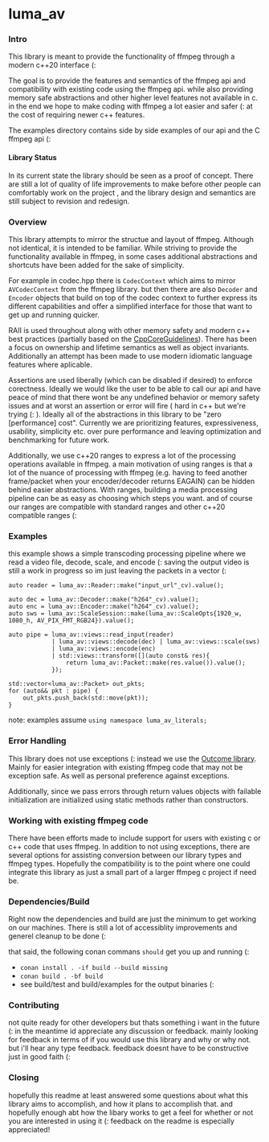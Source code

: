 # luma_av

### Intro

This library is meant to provide the functionality of ffmpeg through a modern c++20 interface (:

The goal is to provide the features and semantics of the ffmpeg api and compatibility with existing code using the ffmpeg api. while also providing memory safe abstractions and other higher level features not available in c. in the end we hope to make coding with ffmpeg a lot easier and safer (: at the cost of requiring newer c++ features.

The examples directory contains side by side examples of our api and the C ffmpeg api (:

#### Library Status

In its current state the library should be seen as a proof of concept. There are still a lot of quality of life improvements to make before other people can comfortably work on the project , and the library design and semantics are still subject to revision and redesign. 

### Overview

This library attempts to mirror the structue and layout of ffmpeg. Although not identical, it is intended to be familiar. While striving to provide the functionality available in ffmpeg, in some cases additional abstractions and shortcuts have been added for the sake of simplicity.
 
For example in codec.hpp there is `CodecContext` which aims to mirror `AVCodecContext` from the ffmpeg library. but then there are also `Decoder` and `Encoder` objects that build on top of the codec context to further express its different capabilities and offer a simplified interface for those that want to get up and running quicker.

RAII is used throughout along with other memory safety and modern c++ best practices (partially based on the [CppCoreGuidelines](https://isocpp.github.io/CppCoreGuidelines/CppCoreGuidelines)). There has been a focus on ownership and lifetime semantics as well as object invariants. Additionally an attempt has been made to use modern idiomatic language features where aplicable. 

Assertions are used liberally (which can be disabled if desired) to enforce corectness. Ideally we would like the user to be able to call our api and have peace of mind that there wont be any undefined behavior or memory safety issues and at worst an assertion or error will fire ( hard in c++ but we're trying (: ). Ideally all of the abstractions in this library to be "zero [performance] cost". Currently we are prioritizing features, expressiveness, usability, simplicity etc. over pure performance and leaving optimization and benchmarking for future work.

Additionally, we use c++20 ranges to express a lot of the processing operations available in ffmpeg. a main motivation of using ranges is that a lot of the nuance of processing with ffmpeg (e.g. having to feed another frame/packet when your encoder/decoder returns EAGAIN) can be hidden behind easier abstractions. With ranges, building a media processing pipeline can be as easy as choosing which steps you want. and of course our ranges are compatible with standard ranges and other c++20 compatible ranges (:

### Examples

this example shows a simple transcoding processing pipeline where we read a video file, decode, scale, and encode (:
saving the output video is still a work in progress so im just leaving the packets in a vector (:
```
auto reader = luma_av::Reader::make("input_url"_cv).value();

auto dec = luma_av::Decoder::make("h264"_cv).value();
auto enc = luma_av::Encoder::make("h264"_cv).value();
auto sws = luma_av::ScaleSession::make(luma_av::ScaleOpts{1920_w, 1080_h, AV_PIX_FMT_RGB24}).value();

auto pipe = luma_av::views::read_input(reader) 
            | luma_av::views::decode(dec) | luma_av::views::scale(sws) 
            | luma_av::views::encode(enc) 
            | std::views::transform([](auto const& res){
                return luma_av::Packet::make(res.value()).value();
            });

std::vector<luma_av::Packet> out_pkts;
for (auto&& pkt : pipe) {
    out_pkts.push_back(std::move(pkt));
}
```

note: examples assume `using namespace luma_av_literals;`

###  Error Handling

This library does not use exceptions (: instead we use the [Outcome library](https://ned14.github.io/outcome/). Mainly for easier integration with existing ffmpeg code that may not be exception safe. As well as personal preference against exceptions.

Additionally, since we pass errors through return values objects with failable initialization are initialized using static methods rather than constructors.

### Working with existing ffmpeg code

There have been efforts made to include support for users with existing c or c++ code that uses ffmpeg. In addition to not using exceptions, there are several options for assisting conversion between our library types and ffmpeg types. Hopefully the compatibility is to the point where one could integrate this library as just a small part of a larger ffmpeg c project if need be.


### Dependencies/Build

Right now the dependencies and build are just the minimum to get working on our machines. There is still a lot of accessiblity improvements and generel cleanup to be done (:

that said, the following conan commans `should` get you up and running (:

- ```conan install . -if build --build missing```
- ```conan build . -bf build```
- see build/test and build/examples for the output binaries (:


### Contributing

not quite ready for other developers but thats something i want in the future (: in the meantime id appreciate any discussion or feedback. mainly looking for feedback in terms of if you would use this library and why or why not. but i'll hear any type feedback. feedback doesnt have to be constructive just in good faith (:


### Closing

hopefully this readme at least answered some questions about what this library aims to accomplish, and how it plans to accomplish that. and hopefully enough abt how the libary works to get a feel for whether or not you are interested in using it (: feedback on the readme is especially appreciated!